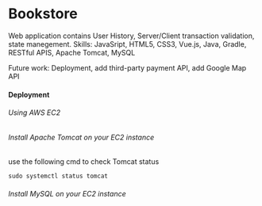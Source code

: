# Bookstore
Web application contains User History, Server/Client transaction validation, state manegement. 
Skills: JavaSript, HTML5, CSS3, Vue.js, Java, Gradle, RESTful APIS, Apache Tomcat, MySQL

Future work: Deployment, add third-party payment API, add Google Map API

#### Deployment
###### Using AWS EC2 
###### Install Apache Tomcat on your EC2 instance
use the following cmd to check Tomcat status
```
sudo systemctl status tomcat
```
###### Install MySQL on your EC2 instance
